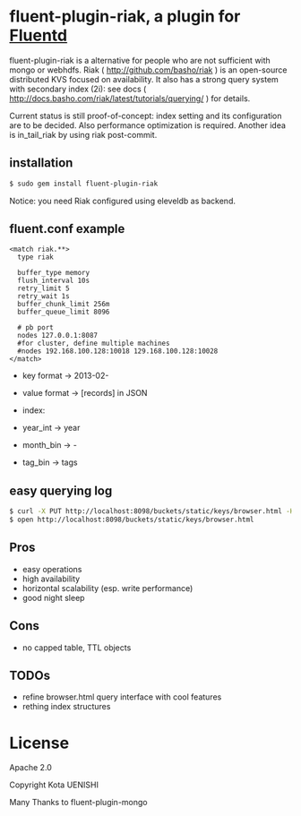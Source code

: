 fluent-plugin-riak, a plugin for [Fluentd](http://fluentd.org)
==================

fluent-plugin-riak is a alternative for people who are not sufficient with mongo or webhdfs. Riak ( http://github.com/basho/riak ) is an open-source distributed KVS focused on availability. It also has a strong query system with secondary index (2i): see docs ( http://docs.basho.com/riak/latest/tutorials/querying/ ) for details.

Current status is still proof-of-concept: index setting and its configuration are to be decided. Also performance optimization is required. Another idea is in_tail_riak by using riak post-commit.

installation
------------

```bash
$ sudo gem install fluent-plugin-riak
```

Notice: you need Riak configured using eleveldb as backend.


fluent.conf example
-------------------

```
<match riak.**>
  type riak

  buffer_type memory
  flush_interval 10s
  retry_limit 5
  retry_wait 1s
  buffer_chunk_limit 256m
  buffer_queue_limit 8096

  # pb port
  nodes 127.0.0.1:8087
  #for cluster, define multiple machines
  #nodes 192.168.100.128:10018 129.168.100.128:10028 
</match>

```

- key format -> 2013-02-<uuid>
- value format -> [records] in JSON
- index:

 - year_int -> year
 - month_bin -> <year>-<month>
 - tag_bin -> tags

easy querying log
-----------------

```bash
$ curl -X PUT http://localhost:8098/buckets/static/keys/browser.html -H 'Content-type: text/html' -d @browser.html
$ open http://localhost:8098/buckets/static/keys/browser.html
```

Pros
----

- easy operations
- high availability
- horizontal scalability (esp. write performance)
- good night sleep

Cons
----

- no capped table, TTL objects

TODOs
-----

- refine browser.html query interface with cool features
- rething index structures


License
=======

Apache 2.0

Copyright Kota UENISHI

Many Thanks to fluent-plugin-mongo
